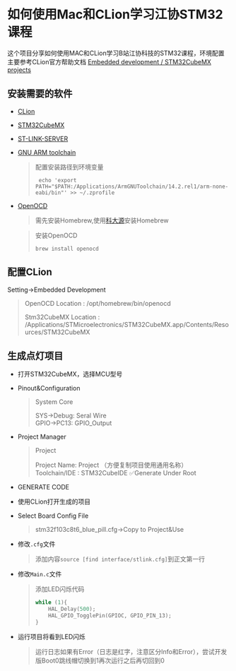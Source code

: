 # 如何使用Mac和CLion学习江协STM32课程

这个项目分享如何使用MAC和CLion学习B站江协科技的STM32课程，环境配置主要参考CLion官方帮助文档
[Embedded development /
STM32CubeMX projects
](https://www.jetbrains.com/help/clion/2024.3/embedded-development.html?top&keymap=macOS#0)
## 安装需要的软件
* [CLion](https://www.jetbrains.com/clion/)
* [STM32CubeMX](https://www.st.com/en/development-tools/stm32cubemx.html)
* [ST-LINK-SERVER](https://www.st.com/en/development-tools/st-link-server.html)
* [GNU ARM toolchain](https://developer.arm.com/open-source/gnu-toolchain/gnu-rm)
  > 配置安装路径到环境变量 
  > 
  > ``` echo 'export PATH="$PATH:/Applications/ArmGNUToolchain/14.2.rel1/arm-none-eabi/bin"' >> ~/.zprofile```
* [OpenOCD](https://openocd.org/pages/getting-openocd.html)
  > 需先安装Homebrew,使用[科大源](https://mirrors.ustc.edu.cn/help/brew.git.html)安装Homebrew

  > 安装OpenOCD
  > 
  > ```brew install openocd```

## 配置CLion
Setting->Embedded Development
  > OpenOCD Location : /opt/homebrew/bin/openocd
  > 
  > Stm32CubeMX Location : /Applications/STMicroelectronics/STM32CubeMX.app/Contents/Resources/STM32CubeMX

## 生成点灯项目
* 打开STM32CubeMX，选择MCU型号
* Pinout&Configuration
  > System Core
  > 
  > SYS->Debug: Seral Wire  
  > GPIO->PC13: GPIO_Output

* Project Manager
  > Project
  > 
  > Project Name: Project （方便复制项目使用通用名称）   
  > Toolchain/IDE : STM32CubeIDE ✅Generate Under Root
* GENERATE CODE
* 使用CLion打开生成的项目
* Select Board Config File 
  >stm32f103c8t6_blue_pill.cfg->Copy to Project&Use
* 修改`.cfg`文件
  > 添加内容`source [find interface/stlink.cfg]`到正文第一行
* 修改`Main.c`文件
  > 添加LED闪烁代码
  > ```C
  > while (1){
  >     HAL_Delay(500);
  >     HAL_GPIO_TogglePin(GPIOC, GPIO_PIN_13);
  > }
  > ```
* 运行项目将看到LED闪烁
  > 运行日志如果有Error（日志是红字，注意区分Info和Error），尝试开发版Boot0跳线帽切换到1再次运行之后再切回到0
